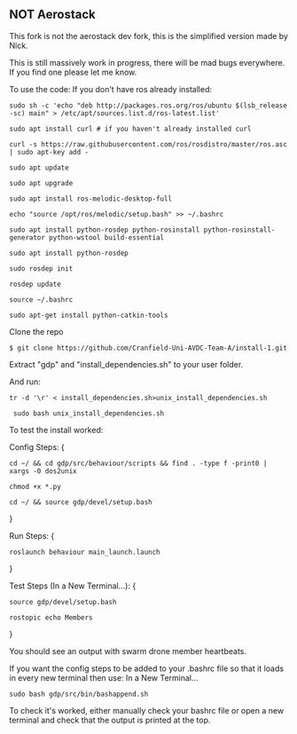 
## NOT Aerostack

This fork is not the aerostack dev fork, this is the simplified version made by Nick.

This is still massively work in progress, there will be mad bugs everywhere. If you find one please let me know.

To use the code:
If you don't have ros already installed:

```sudo sh -c 'echo "deb http://packages.ros.org/ros/ubuntu $(lsb_release -sc) main" > /etc/apt/sources.list.d/ros-latest.list'```

```sudo apt install curl # if you haven't already installed curl```

```curl -s https://raw.githubusercontent.com/ros/rosdistro/master/ros.asc | sudo apt-key add -```

```sudo apt update```

```sudo apt upgrade```

```sudo apt install ros-melodic-desktop-full```

```echo "source /opt/ros/melodic/setup.bash" >> ~/.bashrc```

```sudo apt install python-rosdep python-rosinstall python-rosinstall-generator python-wstool build-essential```

```sudo apt install python-rosdep```

```sudo rosdep init```

```rosdep update```

```source ~/.bashrc```

```sudo apt-get install python-catkin-tools```

Clone the repo


```$ git clone https://github.com/Cranfield-Uni-AVDC-Team-A/install-1.git```

Extract "gdp" and "install_dependencies.sh" to your user folder.

And run:

```tr -d '\r' < install_dependencies.sh>unix_install_dependencies.sh```

``` sudo bash unix_install_dependencies.sh```

To test the install worked:

Config Steps: 
{

```cd ~/ && cd gdp/src/behaviour/scripts && find . -type f -print0 | xargs -0 dos2unix```

```chmod +x *.py```

```cd ~/ && source gdp/devel/setup.bash```

}

Run Steps:
{

```roslaunch behaviour main_launch.launch```

}

Test Steps (In a New Terminal...):
{

```source gdp/devel/setup.bash```

```rostopic echo Members```

}

You should see an output with swarm drone member heartbeats.

If you want the config steps to be added to your .bashrc file so that it loads in every new terminal then use:
In a New Terminal...

```sudo bash gdp/src/bin/bashappend.sh```


To check it's worked, either manually check your bashrc file or open a new terminal and check that the output is printed at the top.
